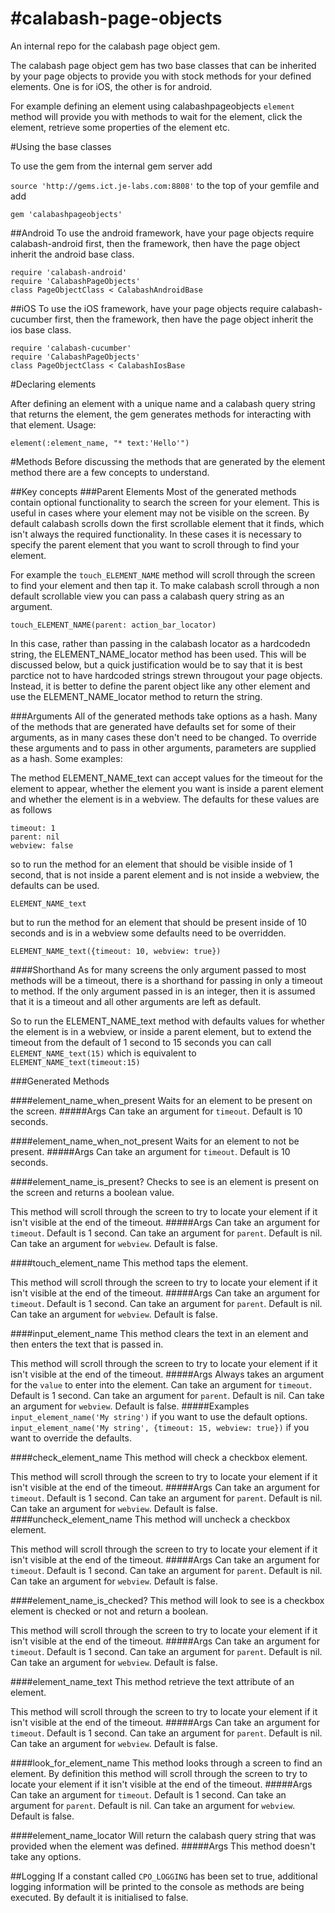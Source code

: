#calabash-page-objects
=====================
An internal repo for the calabash page object gem.

The calabash page object gem has two base classes that can be inherited by your page objects to provide you with stock methods for your defined elements.  One is for iOS, the other is for android.

For example defining an element using calabashpageobjects `element` method will provide you with methods to wait for the element, click the element, retrieve some properties of the element etc.

#Using the base classes

To use the gem from the internal gem server add

`source 'http://gems.ict.je-labs.com:8808'`
to the top of your gemfile and add

`gem 'calabashpageobjects'`

##Android
To use the android framework, have your page objects require calabash-android first, then the framework, then have the page object inherit the android base class.
```
require 'calabash-android'
require 'CalabashPageObjects'
class PageObjectClass < CalabashAndroidBase
```
##iOS
To use the iOS framework, have your page objects require calabash-cucumber first, then the framework, then have the page object inherit the ios base class.
```
require 'calabash-cucumber'
require 'CalabashPageObjects'
class PageObjectClass < CalabashIosBase
```

#Declaring elements

After defining an element with a unique name and a calabash query string that returns the element, the gem generates methods for interacting with that element.  Usage:

`element(:element_name, "* text:'Hello'")`

#Methods 
Before discussing the methods that are generated by the element method there are a few concepts to understand.

##Key concepts
###Parent Elements
Most of the generated methods contain optional functionality to search the screen for your element.  This is useful in cases where your element may not be visible on the screen.  By default calabash scrolls down the first scrollable element that it finds, which isn't always the required functionality.  In these cases it is necessary to specify the parent element that you want to scroll through to find your element.

For example the `touch_ELEMENT_NAME` method will scroll through the screen to find your element and then tap it.  To make calabash scroll through a non default scrollable view you can pass a calabash query string as an argument.

`touch_ELEMENT_NAME(parent: action_bar_locator)`

In this case, rather than passing in the calabash locator as a hardcodedn string, the ELEMENT_NAME_locator method has been used.  This will be discussed below, but a quick justification would be to say that it is best parctice not to have hardcoded strings strewn througout your page objects.  Instead, it is better to define the parent object like any other element and use the ELEMENT_NAME_locator method to return the string.

###Arguments
All of the generated methods take options as a hash.  Many of the methods that are generated have defaults set for some of their arguments, as in many cases these don't need to be changed.  To override these arguments and to pass in other arguments, parameters are supplied as a hash. Some examples:

The method ELEMENT_NAME_text can accept values for the timeout for the element to appear, whether the element you want is inside a parent element and whether the element is in a webview.  The defaults for these values are as follows
```
timeout: 1
parent: nil
webview: false
```
so to run the method for an element that should be visible inside of 1 second, that is not inside a parent element and is not inside a webview, the defaults can be used.

`ELEMENT_NAME_text`

but to run the method for an element that should be present inside of 10 seconds and is in a webview some defaults need to be overridden.

`ELEMENT_NAME_text({timeout: 10, webview: true})`

####Shorthand
As for many screens the only argument passed to most methods will be a timeout, there is a shorthand for passing in only a timeout to  method.  If the only argument passed in is an integer, then it is assumed that it is a timeout and all other arguments are left as default.

So to run the ELEMENT_NAME_text method with defaults values for whether the element is in a webview, or inside a parent element, but to extend the timeout from the default of 1 second to 15 seconds you can call
`ELEMENT_NAME_text(15)`
which is equivalent to 
`ELEMENT_NAME_text(timeout:15)`

###Generated Methods

####element_name_when_present
Waits for an element to be present on the screen.
#####Args
Can take an argument for `timeout`.  Default is 10 seconds.

####element_name_when_not_present
Waits for an element to not be present.
#####Args
Can take an argument for `timeout`.  Default is 10 seconds.

####element_name_is_present?
Checks to see is an element is present on the screen and returns a boolean value.

This method will scroll through the screen to try to locate your element if it isn't visible at the end of the timeout.
#####Args
Can take an argument for `timeout`.  Default is 1 second.
Can take an argument for `parent`. Default is nil.
Can take an argument for `webview`. Default is false.

####touch_element_name
This method taps the element.

This method will scroll through the screen to try to locate your element if it isn't visible at the end of the timeout.
#####Args
Can take an argument for `timeout`.  Default is 1 second.
Can take an argument for `parent`. Default is nil.
Can take an argument for `webview`. Default is false.

####input_element_name
This method clears the text in an element and then enters the text that is passed in.

This method will scroll through the screen to try to locate your element if it isn't visible at the end of the timeout.
#####Args
Always takes an argument for the `value` to enter into the element.
Can take an argument for `timeout`.  Default is 1 second.
Can take an argument for `parent`. Default is nil.
Can take an argument for `webview`. Default is false.
#####Examples
`input_element_name('My string')` if you want to use the default options.
`input_element_name('My string', {timeout: 15, webview: true})` if you want to override the defaults.

####check_element_name
This method will check a checkbox element.

This method will scroll through the screen to try to locate your element if it isn't visible at the end of the timeout.
#####Args
Can take an argument for `timeout`.  Default is 1 second.
Can take an argument for `parent`. Default is nil.
Can take an argument for `webview`. Default is false.
####uncheck_element_name
This method will uncheck a checkbox element.

This method will scroll through the screen to try to locate your element if it isn't visible at the end of the timeout.
#####Args
Can take an argument for `timeout`.  Default is 1 second.
Can take an argument for `parent`. Default is nil.
Can take an argument for `webview`. Default is false.

####element_name_is_checked?
This method will look to see is a checkbox element is checked or not and return a boolean.

This method will scroll through the screen to try to locate your element if it isn't visible at the end of the timeout.
#####Args
Can take an argument for `timeout`.  Default is 1 second.
Can take an argument for `parent`. Default is nil.
Can take an argument for `webview`. Default is false.

####element_name_text
This method retrieve the text attribute of an element.

This method will scroll through the screen to try to locate your element if it isn't visible at the end of the timeout.
#####Args
Can take an argument for `timeout`.  Default is 1 second.
Can take an argument for `parent`. Default is nil.
Can take an argument for `webview`. Default is false.

####look_for_element_name
This method looks through a screen to find an element.  By definition this method will scroll through the screen to try to locate your element if it isn't visible at the end of the timeout.
#####Args
Can take an argument for `timeout`.  Default is 1 second.
Can take an argument for `parent`. Default is nil.
Can take an argument for `webview`. Default is false.

####element_name_locator
Will return the calabash query string that was provided when the element was defined.
#####Args
This method doesn't take any options.

##Logging
If a constant called `CPO_LOGGING` has been set to true, additional logging information will be printed to the console as methods are being executed.  By default it is initialised to false.


